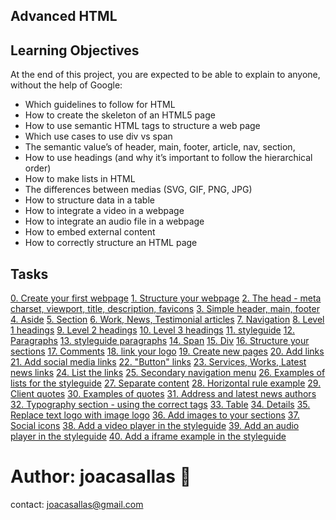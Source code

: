 ## Advanced HTML ##

## Learning Objectives ##

At the end of this project, you are expected to be able to explain to anyone, without the help of Google:  

* Which guidelines to follow for HTML  
* How to create the skeleton of an HTML5 page  
* How to use semantic HTML tags to structure a web page  
* Which use cases to use div vs span  
* The semantic value’s of header, main, footer, article, nav, section,   
* How to use headings (and why it’s important to follow the hierarchical order)  
* How to make lists in HTML  
* The differences between medias (SVG, GIF, PNG, JPG)  
* How to structure data in a table  
* How to integrate a video in a webpage  
* How to integrate an audio file in a webpage  
* How to embed external content  
* How to correctly structure an HTML page  

## Tasks ##  
[0. Create your first webpage](https://github.com/joacasallas2/holbertonschool-web_front_end/blob/main/html_advanced/0-index.html)
[1. Structure your webpage](https://github.com/joacasallas2/holbertonschool-web_front_end/blob/main/html_advanced/1-index.html)
[2. The head - meta charset, viewport, title, description, favicons](https://github.com/joacasallas2/holbertonschool-web_front_end/blob/main/html_advanced/2-index.html)
[3. Simple header, main, footer](https://github.com/joacasallas2/holbertonschool-web_front_end/blob/main/html_advanced/3-index.html)
[4. Aside](https://github.com/joacasallas2/holbertonschool-web_front_end/blob/main/html_advanced/article.html)
[5. Section](https://github.com/joacasallas2/holbertonschool-web_front_end/blob/main/html_advanced/5-index.html)
[6. Work, News, Testimonial articles](https://github.com/joacasallas2/holbertonschool-web_front_end/blob/main/html_advanced/6-index.html)
[7. Navigation](https://github.com/joacasallas2/holbertonschool-web_front_end/blob/main/html_advanced/7-index.html)
[8. Level 1 headings](https://github.com/joacasallas2/holbertonschool-web_front_end/blob/main/html_advanced/8-index.html)
[9. Level 2 headings](https://github.com/joacasallas2/holbertonschool-web_front_end/blob/main/html_advanced/9-index.html)
[10. Level 3 headings](https://github.com/joacasallas2/holbertonschool-web_front_end/blob/main/html_advanced/10-index.html)
[11. styleguide](https://github.com/joacasallas2/holbertonschool-web_front_end/blob/main/html_advanced/11-styleguide.html)
[12. Paragraphs](https://github.com/joacasallas2/holbertonschool-web_front_end/blob/main/html_advanced/12-index.html)
[13. styleguide paragraphs](https://github.com/joacasallas2/holbertonschool-web_front_end/blob/main/html_advanced/13-styleguide.html)
[14. Span](https://github.com/joacasallas2/holbertonschool-web_front_end/blob/main/html_advanced/14-index.html)
[15. Div](https://github.com/joacasallas2/holbertonschool-web_front_end/blob/main/html_advanced/15-index.html)
[16. Structure your sections](https://github.com/joacasallas2/holbertonschool-web_front_end/blob/main/html_advanced/16-index.html)
[17. Comments](https://github.com/joacasallas2/holbertonschool-web_front_end/blob/main/html_advanced/17-index.html)
[18. link your logo](https://github.com/joacasallas2/holbertonschool-web_front_end/blob/main/html_advanced/18-index.html)
[19. Create new pages](https://github.com/joacasallas2/holbertonschool-web_front_end/blob/main/html_advanced/about.html)
[20. Add links](https://github.com/joacasallas2/holbertonschool-web_front_end/blob/main/html_advanced/20-index.html)
[21. Add social media links](https://github.com/joacasallas2/holbertonschool-web_front_end/blob/main/html_advanced/21-index.html)
[22. "Button" links](https://github.com/joacasallas2/holbertonschool-web_front_end/blob/main/html_advanced/22-index.html)
[23. Services, Works, Latest news links](https://github.com/joacasallas2/holbertonschool-web_front_end/blob/main/html_advanced/23-index.html)
[24. List the links](https://github.com/joacasallas2/holbertonschool-web_front_end/blob/main/html_advanced/24-index.html)
[25. Secondary navigation menu](https://github.com/joacasallas2/holbertonschool-web_front_end/blob/main/html_advanced/25-index.html)
[26. Examples of lists for the styleguide](https://github.com/joacasallas2/holbertonschool-web_front_end/blob/main/html_advanced/26-styleguide.html)
[27. Separate content](https://github.com/joacasallas2/holbertonschool-web_front_end/blob/main/html_advanced/27-index.html)
[28. Horizontal rule example](https://github.com/joacasallas2/holbertonschool-web_front_end/blob/main/html_advanced/28-styleguide.html)
[29. Client quotes](https://github.com/joacasallas2/holbertonschool-web_front_end/blob/main/html_advanced/29-index.html)
[30. Examples of quotes](https://github.com/joacasallas2/holbertonschool-web_front_end/blob/main/html_advanced/30-styleguide.html)
[31. Address and latest news authors](https://github.com/joacasallas2/holbertonschool-web_front_end/blob/main/html_advanced/31-index.html)
[32. Typography section - using the correct tags](https://github.com/joacasallas2/holbertonschool-web_front_end/blob/main/html_advanced/32-styleguide.html)
[33. Table](https://github.com/joacasallas2/holbertonschool-web_front_end/blob/main/html_advanced/33-styleguide.html)
[34. Details](https://github.com/joacasallas2/holbertonschool-web_front_end/blob/main/html_advanced/34-styleguide.html)
[35. Replace text logo with image logo](https://github.com/joacasallas2/holbertonschool-web_front_end/blob/main/html_advanced/35-index.html)
[36. Add images to your sections](https://github.com/joacasallas2/holbertonschool-web_front_end/blob/main/html_advanced/36-index.html)
[37. Social icons](https://github.com/joacasallas2/holbertonschool-web_front_end/blob/main/html_advanced/index.html)
[38. Add a video player in the styleguide](https://github.com/joacasallas2/holbertonschool-web_front_end/blob/main/html_advanced/38-styleguide.html)
[39. Add an audio player in the styleguide](https://github.com/joacasallas2/holbertonschool-web_front_end/blob/main/html_advanced/39-styleguide.html)
[40. Add a iframe example in the styleguide](https://github.com/joacasallas2/holbertonschool-web_front_end/blob/main/html_advanced/styleguide.html)

# Author:  joacasallas :information_desk_person:  
contact:  joacasallas@gmail.com  
